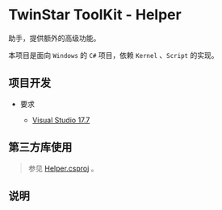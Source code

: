 # TwinStar ToolKit - Helper

助手，提供额外的高级功能。

本项目是面向 `Windows` 的 `C#` 项目，依赖 `Kernel` 、`Script` 的实现。

## 项目开发

* 要求
	
	* [Visual Studio 17.7](https://visualstudio.microsoft.com/downloads/)

## 第三方库使用

> 参见 [Helper.csproj](./Helper.csproj) 。

## 说明
